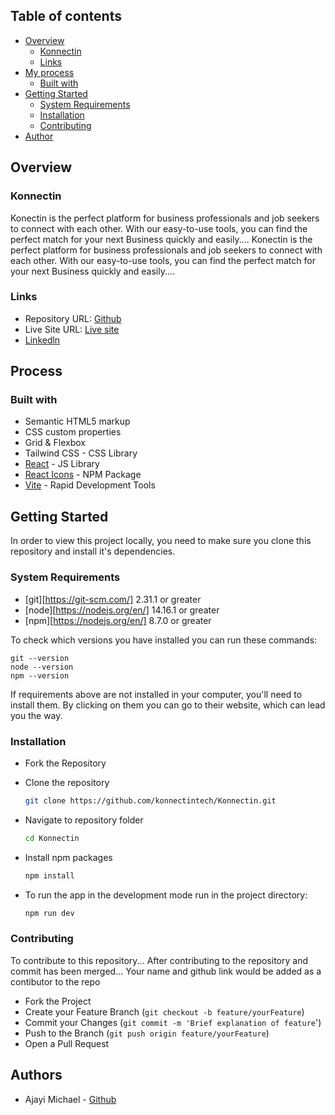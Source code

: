 
## Table of contents

- [Overview](#overview)
  - [Konnectin](#Konnectin)
  - [Links](#links)
- [My process](#my-process)
  - [Built with](#built-with)
- [Getting Started](#getting-started)
  - [System Requirements](#system-requirements)
  - [Installation](#installation)
  - [Contributing](#contributing)
- [Author](#author)

## Overview

### Konnectin

Konectin is the perfect platform for business professionals and job seekers to connect with each other. With our easy-to-use tools, you can find the perfect match for your next Business quickly and easily....
Konectin is the perfect platform for business professionals and job seekers to connect with each other. With our easy-to-use tools, you can find the perfect match for your next Business quickly and easily....


### Links

- Repository URL: [Github](https://github.com/konnectintech/Konnectin)
- Live Site URL: [Live site](https://konectin.netlify.app)
- [Linkedln](https://www.linkedin.com/company/konectin/)

## Process

### Built with

- Semantic HTML5 markup
- CSS custom properties
- Grid & Flexbox
- Tailwind CSS - CSS Library
- [React](https://reactjs.org/) - JS Library
- [React Icons](https://react-icons.github.io/react-icons/) - NPM Package
- [Vite](https://vitejs.dev/) - Rapid Development Tools

## Getting Started

In order to view this project locally, you need to make sure you clone this repository and install it's dependencies.

### System Requirements

- [git][https://git-scm.com/] 2.31.1 or greater
- [node][https://nodejs.org/en/] 14.16.1 or greater
- [npm][https://nodejs.org/en/] 8.7.0 or greater

To check which versions you have installed you can run these commands:
```
git --version
node --version
npm --version
```
If requirements above are not installed in your computer, you'll need to install them. By clicking on them you can go to their website, which can lead you the way.

### Installation

- Fork the Repository

- Clone the repository
  ```sh
  git clone https://github.com/konnectintech/Konnectin.git
  ```
- Navigate to repository folder
  ```sh
  cd Konnectin
  ```
- Install npm packages
  ```sh
  npm install
  ```
- To run the app in the development mode run in the project directory: 
  ```sh
  npm run dev
  ```
### Contributing

To contribute to this repository... After contributing to the repository and commit has been merged... Your name and github link would be added as a contibutor to the repo

- Fork the Project
- Create your Feature Branch (`git checkout -b feature/yourFeature`)
- Commit your Changes (`git commit -m 'Brief explanation of feature`')
- Push to the Branch (`git push origin feature/yourFeature`)
- Open a Pull Request
## Authors

- Ajayi Michael - [Github](https://github.com/Michaelajayi150)

